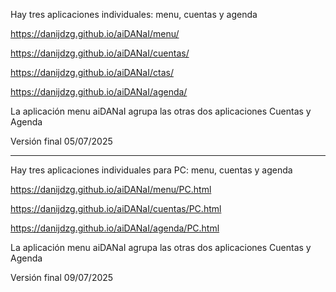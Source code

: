 Hay tres aplicaciones individuales: menu, cuentas y agenda

https://danijdzg.github.io/aiDANaI/menu/

https://danijdzg.github.io/aiDANaI/cuentas/

https://danijdzg.github.io/aiDANaI/ctas/

https://danijdzg.github.io/aiDANaI/agenda/

La aplicación menu aiDANaI agrupa las otras dos aplicaciones Cuentas y Agenda

Versión final 05/07/2025

********************************************************************

Hay tres aplicaciones individuales para PC: menu, cuentas y agenda

https://danijdzg.github.io/aiDANaI/menu/PC.html

https://danijdzg.github.io/aiDANaI/cuentas/PC.html

https://danijdzg.github.io/aiDANaI/agenda/PC.html

La aplicación menu aiDANaI agrupa las otras dos aplicaciones Cuentas y Agenda

Versión final 09/07/2025

